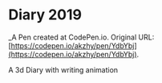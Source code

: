 # Diary 2019
 _A Pen created at CodePen.io. Original URL: [https://codepen.io/akzhy/pen/YdbYbj](https://codepen.io/akzhy/pen/YdbYbj).

 A 3d Diary with writing animation